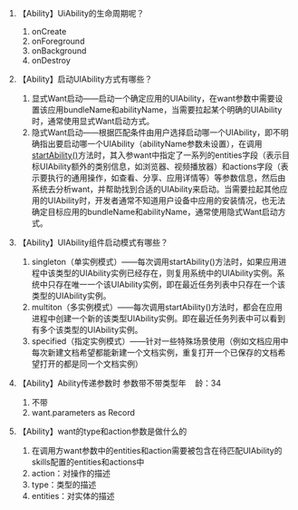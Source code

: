 1.  【Ability】UiAbility的生命周期呢？

    1.  onCreate
    2.  onForeground
    3.  onBackground
    4.  onDestroy
2.  【Ability】启动UIAbility方式有哪些？

    1.  显式Want启动——启动一个确定应用的UIAbility，在want参数中需要设置该应用bundleName和abilityName，当需要拉起某个明确的UIAbility时，通常使用显式Want启动方式。
    2.  隐式Want启动——根据匹配条件由用户选择启动哪一个UIAbility，即不明确指出要启动哪一个UIAbility（abilityName参数未设置），在调用[startAbility()](https://developer.huawei.com/consumer/cn/doc/harmonyos-references-V5/js-apis-inner-application-uiabilitycontext-V5#uiabilitycontextstartability)方法时，其入参want中指定了一系列的entities字段（表示目标UIAbility额外的类别信息，如浏览器、视频播放器）和actions字段（表示要执行的通用操作，如查看、分享、应用详情等）等参数信息，然后由系统去分析want，并帮助找到合适的UIAbility来启动。当需要拉起其他应用的UIAbility时，开发者通常不知道用户设备中应用的安装情况，也无法确定目标应用的bundleName和abilityName，通常使用隐式Want启动方式。
3.  【Ability】UIAbility组件启动模式有哪些？

    1.  singleton（单实例模式）——每次调用startAbility()方法时，如果应用进程中该类型的UIAbility实例已经存在，则复用系统中的UIAbility实例。系统中只存在唯一一个该UIAbility实例，即在最近任务列表中只存在一个该类型的UIAbility实例。
    2.  multiton（多实例模式）——每次调用startAbility()方法时，都会在应用进程中创建一个新的该类型UIAbility实例。即在最近任务列表中可以看到有多个该类型的UIAbility实例。
    3.  specified（指定实例模式）——针对一些特殊场景使用（例如文档应用中每次新建文档希望都能新建一个文档实例，重复打开一个已保存的文档希望打开的都是同一个文档实例）
4.  【Ability】Ability传递参数时 参数带不带类型年    龄：34

    1.  不带
    2.  want.parameters as Record
5.  【Ability】want的type和action参数是做什么的

    1.  在调用方want参数中的entities和action需要被包含在待匹配UIAbility的skills配置的entities和actions中
    2.  action：对操作的描述
    3.  type：类型的描述
    4.  entities：对实体的描述
